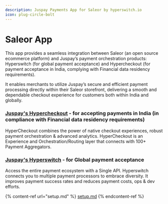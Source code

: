 ```yaml
---
description: Juspay Payments App for Saleor by hyperswitch.io
icon: plug-circle-bolt
---
```


# Saleor App

This app provides a seamless integration between Saleor (an open source ecommerce platform) and Juspay’s payment orchestration products: Hyperswitch (for global payment acceptance) and Hypercheckout (for payment acceptance in India, complying with Financial data residency requirements).&#x20;

It enables merchants to utilize Juspay’s secure and efficient payment processing directly within their Saleor storefront, delivering a smooth and dependable checkout experience for customers both within India and globally.

### [Juspay's Hypercheckout](https://juspay.in/hypercheckout) - for accepting payments in India (in compliance with Financial data residency requirements)

HyperCheckout combines the power of native checkout experiences, robust payment orchestration & advanced analytics. HyperCheckout is an Experience and Orchestration/Routing layer that connects with 100+ Payment Aggregators.

### [Juspay's Hyperswitch](https://hyperswitch.io/) - for Global payment acceptance

Access the entire payment ecosystem with a Single API. Hyperswitch connects you to multiple payment processors to embrace diversity. It improves payment success rates and reduces payment costs, ops & dev efforts.

{% content-ref url="setup.md" %}
[setup.md](setup.md)
{% endcontent-ref %}
